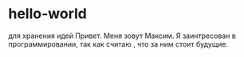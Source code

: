 # hello-world
для хранения идей
Привет.
Меня зовут Максим. Я заинтресован в программировании, так как считаю , что за ним стоит будущие.
